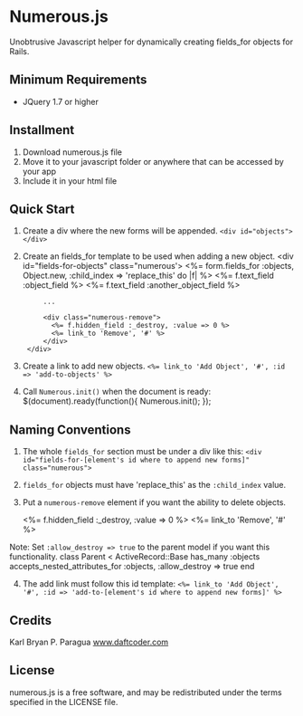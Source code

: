 # Numerous.js
Unobtrusive Javascript helper for dynamically creating fields_for objects for Rails.


## Minimum Requirements
- JQuery 1.7 or higher


## Installment
1. Download numerous.js file
2. Move it to your javascript folder or anywhere that can be accessed by your app
3. Include it in your html file


## Quick Start

1. Create a div where the new forms will be appended.
`<div id="objects"></div>`


2. Create an fields_for template to be used when adding a new object. 
        <div id="fields-for-objects" class="numerous'>
          <%= form.fields_for :objects, Object.new, :child_index => 'replace_this' do |f| %>
            <%= f.text_field :object_field %>
            <%= f.text_field :another_object_field %>
            
            ...
            
            <div class="numerous-remove">
              <%= f.hidden_field :_destroy, :value => 0 %>
              <%= link_to 'Remove', '#' %>
            </div>
        </div>


3. Create a link to add new objects. 
`<%= link_to 'Add Object', '#', :id => 'add-to-objects' %>`



4. Call `Numerous.init()` when the document is ready:
        $(document).ready(function(){
          Numerous.init();
        });



## Naming Conventions

1. The whole `fields_for` section must be under a div like this:
`<div id="fields-for-[element's id where to append new forms]" class="numerous">`

2. `fields_for` objects must have 'replace_this' as the `:child_index` value.

3. Put a `numerous-remove` element if you want the ability to delete objects.
        <div class="numerous-remove">
          <%= f.hidden_field :_destroy, :value => 0 %>
          <%= link_to 'Remove', '#' %>
        </div>
      
Note: Set `:allow_destroy => true` to the parent model if you want this functionality.
      class Parent < ActiveRecord::Base
        has_many :objects
        accepts_nested_attributes_for :objects, :allow_destroy => true
      end


4. The add link must follow this id template:
`<%= link_to 'Add Object', '#', :id => 'add-to-[element's id where to append new forms]' %>`



## Credits

Karl Bryan P. Paragua
www.daftcoder.com


## License

numerous.js is a free software, and may be redistributed under the terms specified in the LICENSE file.
